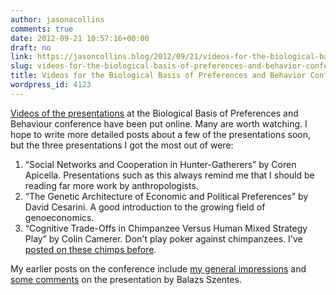 ```yaml
---
author: jasonacollins
comments: true
date: 2012-09-21 10:57:16+00:00
draft: no
link: https://jasoncollins.blog/2012/09/21/videos-for-the-biological-basis-of-preferences-and-behavior-conference/
slug: videos-for-the-biological-basis-of-preferences-and-behavior-conference
title: Videos for the Biological Basis of Preferences and Behavior Conference
wordpress_id: 4123
---
```


[Videos of the presentations](http://bfi.uchicago.edu/events/20120504_biologicalbasis/) at the Biological Basis of Preferences and Behaviour conference have been put online. Many are worth watching. I hope to write more detailed posts about a few of the presentations soon, but the three presentations I got the most out of were:

1. “Social Networks and Cooperation in Hunter-Gatherers” by Coren Apicella. Presentations such as this always remind me that I should be reading far more work by anthropologists.
2. “The Genetic Architecture of Economic and Political Preferences” by David Cesarini. A good introduction to the growing field of genoeconomics.
3. “Cognitive Trade-Offs in Chimpanzee Versus Human Mixed Strategy Play” by Colin Camerer. Don't play poker against chimpanzees. I've [posted on these chimps before](https://jasoncollins.blog/2012/05/chimps-1-humans-0/).

My earlier posts on the conference include [my general impressions](https://jasoncollins.blog/2012/05/the-biological-basis-of-preferences-and-behaviour-conference/) and [some comments](https://jasoncollins.blog/2012/05/game-theory-and-the-peacocks-tail/) on the presentation by Balazs Szentes.

